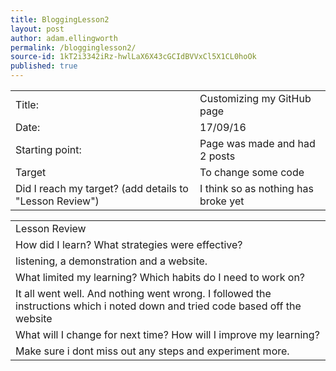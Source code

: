 ```yaml
---
title: BloggingLesson2
layout: post
author: adam.ellingworth
permalink: /blogginglesson2/
source-id: 1kT2i3342iRz-hwlLaX6X43cGCIdBVVxCl5X1CL0hoOk
published: true
---
```

<table>
  <tr>
    <td>Title:</td>
    <td>Customizing my GitHub page</td>
  </tr>
  <tr>
    <td>Date:</td>
    <td>17/09/16</td>
  </tr>
  <tr>
    <td>Starting point:</td>
    <td>Page was made and had 2 posts</td>
  </tr>
  <tr>
    <td>Target </td>
    <td>To change some code</td>
  </tr>
  <tr>
    <td>Did I reach my target? 
(add details to "Lesson Review")</td>
    <td>I think so as nothing has broke yet</td>
  </tr>
</table>


<table>
  <tr>
    <td>Lesson Review</td>
  </tr>
  <tr>
    <td>How did I learn? What strategies were effective? </td>
  </tr>
  <tr>
    <td>listening, a demonstration and a website.</td>
  </tr>
  <tr>
    <td>What limited my learning? Which habits do I need to work on? </td>
  </tr>
  <tr>
    <td>It all went well. And nothing went wrong. I followed the instructions which i noted down and tried code based off the website</td>
  </tr>
  <tr>
    <td>What will I change for next time? How will I improve my learning?</td>
  </tr>
  <tr>
    <td>Make sure i dont miss out any steps and experiment more.</td>
  </tr>
</table>



